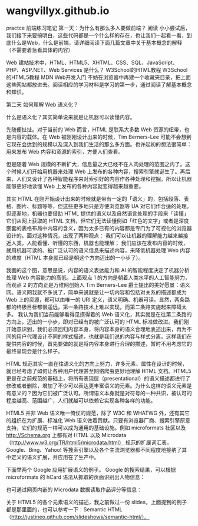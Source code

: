 # wangvillyx.github.io
practce
前端练习笔记
第一天：为什么有那么多人要做前端？
阅读
小小尝试后，我们接下来要搞明白，这些代码都是一个什么样的存在，也让我们一起看一看，到底什么是Web，什么是前端，请详细阅读下面几篇文章中关于基本概念的解释（不需要着急看具体的内容）

Web 建站技术中，HTML、HTML5、XHTML、CSS、SQL、JavaScript、PHP、ASP.NET、Web Services 是什么？
W3School的HTML教程
W3School的HTML5教程
MDN Web开发入门
不妨在浏览器中再建一个收藏夹目录，把上面这些网站都放进去。阅读相应的学习材料是学习的第一步，通过阅读了解基本概念和知识。

第二天
如何理解 Web 语义化？


什么是语义化？其实简单说来就是让机器可以读懂内容。

先随便扯扯。对于当前的 Web 而言，HTML 是联系大多数 Web 资源的纽带，也是内容的载体。在 Web 被刚刚设计出来的时候，Tim Berners-Lee 可能不会想到它现在会达到的规模以及深入到我们生活的那么多方面。也许起初的想法很简单：用来发布 Web 内容和资源的索引，方便人们查看。

但是随着 Web 规模的不断扩大，信息量之大已经不在人肉处理的范围之内了。这个时候人们开始用机器来处理 Web 上发布的各种内容，搜索引擎就诞生了。再后来，人们又设计了各种智能程序来对索引好的内容作各种处理和挖掘。所以让机器能够更好地读懂 Web 上发布的各种内容就变得越来越重要。

其实 HTML 在刚开始设计出来的时候就是带有一定的「语义」的，包括段落、表格、图片、标题等等，但这些更多地只是方便浏览器等 UA 对它们作合适的处理。但逐渐地，机器也要借助 HTML 提供的语义以及自然语言处理的手段来「读懂」它们从网上获取的 HTML 文档，但它们无法读懂例如「红色的文字」或者是深度嵌套的表格布局中内容的含义，因为太多已有的内容都是专门为了可视化的浏览器设计的。面对这种情况，出现了两种观点：
我们可以让机器的理解能力越来越接近人类，人能看懂、听懂的东西，机器也能理解；
我们应该在发布内容的时候，就用机器可读的、被广泛认可的语义信息来描述内容，来降低机器处理 Web 内容的难度（HTML 本身就已经是朝这个方向迈出的一小步了）。

我画的这个图，意思是说，内容的语义表达能力和 AI 的智能程度决定了机器分析处理 Web 内容能力的高低。上面观点 1 的方向是朝着人类水平的人工智能努力，而观点 2 的方向正是万维网创始人 Tim Berners-Lee 爵士提出的美好愿景：语义网。语义网我就不多说了，简单来说就是让一切内容和包括对关系的描述都成为 Web 上的资源，都可以由唯一的 URI 定义，语义明确、机器可读。显然，两条路都的终极目标都很遥远，第一条路技术上难以实现，而第二条路实施起来障碍太多。
我认为我们当前能够看得见摸得着的 Web 语义化，其实就是在往第二条路的方向上，迈出的一小步，即对已经有的被广泛认可的 HTML 标准做改进。我们刚开始意识到，我们必须回归内容本身，将内容本身的语义合理地表述出来，再为不同的用户代理设计不同的样式描述，也就是我们说的内容与样式分离。这样我们在提供内容的时候，首先要做的就是将内容本身进行合理的描述，暂时不用考虑它的最终呈现会是什么样子。

HTML 规范其实一直在往语义化的方向上努力，许多元素、属性在设计的时候，就已经考虑了如何让各种用户代理甚至网络爬虫更好地理解 HTML 文档。HTML5 更是在之前规范的基础上，将所有表现层（presentational）的语义描述都进行了修改或者删除，增加了不少可以表达更丰富语义的元素。为什么这样的语义元素是有意义的？因为它们被广泛认可。所谓语义本身就是对符号的一种共识，被认可的程度越高、范围越广，人们就越可以依赖它实现各种各样的功能。

HTML5 并非 Web 语义唯一倚仗的规范，除了 W3C 和 WHATWG 外，还有其它的组织在为扩展、标准化 Web 语义做着贡献。只要有浏览器厂商、搜索引擎原意支持，它们的规范一样可以成为通用的基础设施。例如 microformats 社区以及 http://Schema.org 上都有对 HTML 以及 Microdata（http://www.w3.org/TR/html5/microdata.html） 规范的扩展词汇表，Google、Bing、Yahoo! 等搜索引擎以及各个主流浏览器都不同程度地接纳了其中定义的语义扩展，并应用在了生产中。

下面举两个 Google 应用扩展语义的例子。
Google 的搜索结果，可以根据 microformats 的 hCard 语法从抓取的页面识别出人物信息：


也可通过网页内嵌的 Microdata 数据读取作品评分等信息：

关于 HTML5 的各个元素语义的描述，我之前做过一份 slides，上面提到的例子都是那里面的，也可以参考一下：Semantic HTML（http://justineo.github.com/slideshows/semantic-html/）。
